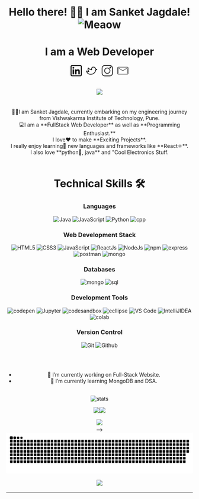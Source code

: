 
<h1 align="center">Hello there! 👋🏻 I am Sanket Jagdale! <img src="https://i.imgur.com/veZrcC7.gif" alt="Meaow" width="50" /></h1>
<h1 align="center">I am a Web Developer</h1>

<p align='center'>
<a href="https://www.linkedin.com/in/sanket-jagdale-09/"><img height="30" src="https://github.com/amananku26/amananku26/blob/main/linkedin.png"></a>&nbsp;&nbsp;
<a href="https://github.com/Sanket0090"><img height="30" src="https://github.com/amananku26/amananku26/blob/main/twitter.png"></a>&nbsp;&nbsp;
<a href="https://www.instagram.com/sanket.00900/"><img height="30" src="https://github.com/amananku26/amananku26/blob/main/instagram.png"></a>&nbsp;&nbsp;
<a href="mailto:sanketsjagdale999@gmail.com"><img height="30" src="https://github.com/amananku26/amananku26/blob/main/mail.png"></a>
</p>

<br>
<div align="center">
 <img src="https://github-readme-streak-stats.herokuapp.com/?user=Sanket00900&theme=dark&hide_border=true&line_height=27&width=27"/>
</div>
<br>
<br>


<div align="center">
👨‍🎓I am Sanket Jagdale, currently embarking on my engineering journey from Vishwakarma Institute of Technology, Pune.<br/>
💻I am a **FullStack Web Developer** as well as **Programming Enthusiast.**<br/>
I love❤ to make **Exciting Projects**. <br/>
I really enjoy learning🚀 new languages and frameworks like **React⚛**.<br/>
I also love **python🐍, java** and "Cool Electronics Stuff.<br/>
<div>
 
<br>
 
<h1>Technical Skills 🛠</h1>
<p align="center"> 
<div> <h3>Languages </h3> </div>
<div>
<img alt="Java" src="https://img.shields.io/badge/java-%23ED8B00.svg?&style=for-the-badge&logo=java&logoColor=white" />
<img alt="JavaScript" src="https://img.shields.io/badge/javascript-%23323330.svg?&style=for-the-badge&logo=javascript&logoColor=%23F7DF1E" />
<img alt="Python" src="https://img.shields.io/badge/python-%2314354C.svg?style=for-the-badge&logo=python&logoColor=white"/>
<img alt="cpp" src="https://img.shields.io/badge/C%2B%2B-00599C?style=for-the-badge&logo=c%2B%2B&logoColor=white"/>
</div>
 
<div> <h3>Web Development Stack</h3> </div>
 <div>
<img alt="HTML5" src="https://img.shields.io/badge/html5-%23E34F26.svg?&style=for-the-badge&logo=html5&logoColor=white" />
<img alt="CSS3" src="https://img.shields.io/badge/css3-%231572B6.svg?&style=for-the-badge&logo=css3&logoColor=white" /> 
<img alt="JavaScript" src="https://img.shields.io/badge/javascript-%23323330.svg?&style=for-the-badge&logo=javascript&logoColor=%23F7DF1E" />
<img alt="ReactJs" src="https://img.shields.io/badge/React-20232A?style=for-the-badge&logo=react&logoColor=61DAFB" /> 
<img alt="NodeJs" src="https://img.shields.io/badge/Node.js-339933?style=for-the-badge&logo=nodedotjs&logoColor=white" />
<img alt="npm" src="https://img.shields.io/badge/npm-CB3837?style=for-the-badge&logo=npm&logoColor=white" />  
<img alt="express" src="https://img.shields.io/badge/Express.js-000000?style=for-the-badge&logo=express&logoColor=white"/>
<img alt="postman" src="https://img.shields.io/badge/Postman-FF6C37?style=for-the-badge&logo=Postman&logoColor=white"/>
<img alt="mongo" src="https://img.shields.io/badge/MongoDB-%234ea94b.svg?style=for-the-badge&logo=mongodb&logoColor=white"/>  
</div>

 
<div> <h3>Databases</h3> </div>
 <div>
<img alt="mongo" src="https://img.shields.io/badge/MongoDB-%234ea94b.svg?style=for-the-badge&logo=mongodb&logoColor=white"/>  
<img alt="sql" src="https://img.shields.io/badge/MySQL-005C84?style=for-the-badge&logo=mysql&logoColor=white"/>
 </div>
 
 <div> <h3>Development Tools</h3> </div>
 <div>
 <img alt="codepen" src="https://img.shields.io/badge/Codepen-000000?style=for-the-badge&logo=codepen&logoColor=white" />
 <img alt="Jupyter" src="https://img.shields.io/badge/Jupyter-F37626.svg?&style=for-the-badge&logo=Jupyter&logoColor=white" />
 <img alt="codesandbox" src="https://img.shields.io/badge/Codesandbox-000000?style=for-the-badge&logo=CodeSandbox&logoColor=white"/>
 <img alt="ecllipse" src="https://img.shields.io/badge/Eclipse-2C2255?style=for-the-badge&logo=eclipse&logoColor=white"/>
 <img alt="VS Code" src="https://img.shields.io/badge/Visual_Studio_Code-0078D4?style=for-the-badge&logo=visual%20studio%20code&logoColor=white" />
 <img alt="IntelliJIDEA" src="https://img.shields.io/badge/IntelliJIDEA-000000.svg?style=for-the-badge&logo=intellij-idea&logoColor=white" />
 <img alt="colab" src="https://img.shields.io/badge/Colab-F9AB00?style=for-the-badge&logo=googlecolab&color=525252" />
 </div>
 
 <div><h3>Version Control</h3></div>
 <div>
 <img alt="Git" src="https://img.shields.io/badge/Git-F05032?style=for-the-badge&logo=git&logoColor=white" />
 <img alt="Github" src="https://img.shields.io/badge/GitHub-100000?style=for-the-badge&logo=github&logoColor=white"/> 
 </div>

</p>

<br>
<br>

- 🔭 I’m currently working on Full-Stack Website. 
- 🌱 I’m currently learning MongoDB and DSA. 

<br>
 
<div align="center">
<img alt="stats" src="https://github-profile-summary-cards.vercel.app/api/cards/profile-details?username=Sanket00900&theme=vue"/>
</div>

<img height="137px" src="https://github-readme-stats.vercel.app/api?username=Sanket00900&hide_title=true&hide_border=true&show_icons=true&include_all_commits=true&count_private=true&line_height=21&text_color=000&icon_color=000&bg_color=0,ea6161,ffc64d,fffc4d,52fa5a&theme=graywhite" /><img height="137px" src="https://github-readme-stats.vercel.app/api/top-langs/?username=Sanket00900&hide=html&hide_title=true&hide_border=true&layout=compact&langs_count=6&exclude_repo=comp426,Redventures-Movie-Quotes&text_color=000&icon_color=fff&bg_color=0,52fa5a,4dfcff,c64dff&theme=graywhite" />
 
<!-- <img src="https://github-readme-stats.vercel.app/api?username=Sanket00900&show_icons=true&theme=cobalt"/> -->
<!-- <img src="https://github-readme-stats.vercel.app/api/top-langs/?username=Sanket00900"/> -->




<!-- ### Recent Projects 👨‍💻
<div align="center">
<!-- <img src="https://github-readme-stats.vercel.app/api/pin/?username=Sanket00900&repo=Covisistant_icons=true&theme=monokai">  -->
 <img src="https://github-readme-stats.vercel.app/api/pin/?username=Sanket00900&repo=Covisistant&show_icons=true&theme=jolly"> 
</div> -->


<div align="center">
<img src="https://github.com/kothariji/kothariji/blob/master/github-user-contribution.svg"></img>
</div>

<div align="center">
<!-- <img src="https://img.shields.io/github/followers/Sanket00900.svg?style=social&label=Follow"></img> -->

<img src="https://gpvc.arturio.dev/Sanket00900"></img>
</div>

---
